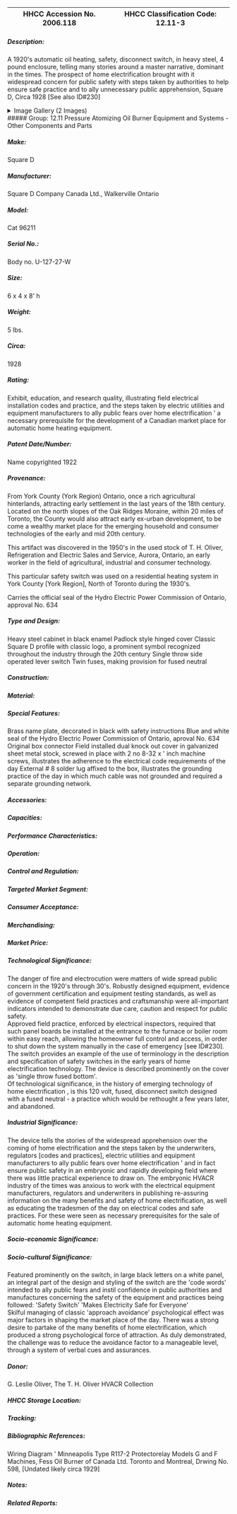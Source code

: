 | **HHCC Accession No. 2006.118** |**HHCC Classification Code:  12.11-3**|
| ----------- | ----------- |
##### Description:
A 1920's automatic oil heating, safety, disconnect switch, in heavy steel, 4 pound enclosure, telling many stories around a master narrative, dominant in the times. The prospect of home electrification brought with it widespread concern for public safety with steps taken by authorities to help ensure safe practice and to ally unnecessary public apprehension, Square D, Circa 1928 [See also ID#230]


<details>
	<summary>Image Gallery (2 Images)</summary>
<div class="gallery gallery-wrapper--full" contenteditable="false" data-is-empty="false" data-translation="Add images" data-columns="6">
<figure class="gallery__item"><a href="#DOMAIN_NAME#gallery/12.11-3.jpg" data-size="2197x1305"><img src="#DOMAIN_NAME#gallery/12.11-3-thumbnail.jpg" alt=""></a></figure>
<figure class="gallery__item"><a href="#DOMAIN_NAME#gallery/12.11-3a.jpg" data-size="1867x1070"><img src="#DOMAIN_NAME#gallery/12.11-3a-thumbnail.jpg" alt=""></a></figure>
</div>
</details>
##### Group:
12.11 Pressure Atomizing Oil Burner Equipment and Systems - Other Components and Parts

##### Make:
Square D

##### Manufacturer:
Square D Company Canada Ltd., Walkerville Ontario

##### Model:
Cat 96211

##### Serial No.:
Body no. U-127-27-W

##### Size:
6 x 4 x 8' h

##### Weight:
5 lbs.

##### Circa:
1928

##### Rating:
Exhibit, education, and research quality, illustrating field electrical installation codes and practice, and the steps taken by electric utilities and equipment manufacturers to ally public fears over home electrification ' a necessary prerequisite for the development of a Canadian market place for automatic home heating equipment.

##### Patent Date/Number:
Name copyrighted 1922

##### Provenance:
From York County (York Region) Ontario, once a rich agricultural hinterlands, attracting early settlement in the last years of the 18th century. Located on the north slopes of the Oak Ridges Moraine, within 20 miles of Toronto, the County would also attract early ex-urban development, to be come a wealthy market place for the emerging household and consumer technologies of the early and mid 20th century. 

This artifact was discovered in the 1950's in the used stock of T. H. Oliver, Refrigeration and Electric Sales and Service, Aurora, Ontario, an early worker in the field of agricultural, industrial and consumer technology. 

This particular safety switch was used on a residential heating system in York County [York Region], North of Toronto during the 1930's.   

Carries the official seal of the Hydro Electric Power Commission of Ontario, approval No. 634

##### Type and Design:
Heavy steel cabinet in black enamel
Padlock style hinged cover 
Classic Square D profile with classic logo,  a prominent symbol recognized throughout the industry through the 20th century
Single throw side operated lever switch
Twin fuses, making provision for fused neutral

##### Construction:


##### Material:


##### Special Features:
Brass name plate, decorated in black with safety instructions 
Blue and white seal of the Hydro Electric Power Commission of Ontario, aproval No. 634 
Original box connector
Field installed dual knock out cover in galvanized sheet metal stock, screwed in place with 2 no 8-32 x ' inch machine screws, illustrates the adherence to the electrical code requirements of the day
External # 8 solder lug affixed to the box, illustrates the grounding practice of the day in which much cable was not grounded and required a separate grounding network.

##### Accessories:


##### Capacities:


##### Performance Characteristics:


##### Operation:


##### Control and Regulation:


##### Targeted Market Segment:


##### Consumer Acceptance:


##### Merchandising:


##### Market Price:


##### Technological Significance:
The danger of fire and electrocution were matters of wide spread public concern in the 1920's through 30's. Robustly designed equipment, evidence of government certification and equipment testing standards, as well as evidence of competent field practices and craftsmanship were all-important indicators intended to demonstrate due care, caution and respect for public safety.     
Approved field practice, enforced by electrical inspectors, required that such panel boards be installed at the entrance to the furnace or boiler room within easy reach, allowing the homeowner full control and access, in order to shut down the system manually in the case of emergency [see ID#230]. 
The switch provides an example of the use of terminology in the description and specification of safety switches in the early years of home electrification technology. The device is described prominently on the cover as 'single throw fused bottom'.  
Of technological significance, in the history of emerging technology of home electrification , is this 120 volt, fused, disconnect switch designed with a fused neutral - a practice which would be rethought a few years later, and abandoned.

##### Industrial Significance:
The device tells the stories of the widespread apprehension over the coming of home electrification and the steps taken by the underwriters, regulators [codes and practices], electric utilities and equipment manufacturers to ally public fears over home electrification ' and in fact ensure public safety in an embryonic and rapidly developing field where there was little practical experience to draw on.
The embryonic HVACR industry of the times was anxious to work with the electrical equipment manufacturers, regulators and underwriters in publishing re-assuring information on the many benefits and safety of home electrification, as well as educating the tradesmen of the day on electrical codes and safe practices. For these were seen as necessary prerequisites for the sale of automatic home heating equipment.

##### Socio-economic Significance:


##### Socio-cultural Significance:
Featured prominently on the switch, in large black letters on a white panel, an integral part of the design and styling of the switch are the 'code words' intended to ally public fears and instil confidence in public authorities and manufactures concerning the safety of the equipment and practices being followed: 
'Safety Switch'
'Makes Electricity Safe for Everyone'    
Skilful managing of classic 'approach avoidance' psychological effect was major factors in shaping the market place of the day. There was a strong desire to partake of the many benefits of home electrification, which produced a strong psychological force of attraction. As duly demonstrated, the challenge was to reduce the avoidance factor to a manageable level, through a system of verbal cues and assurances.

##### Donor:
G. Leslie Oliver, The T. H. Oliver HVACR Collection

##### HHCC Storage Location:


##### Tracking:


##### Bibliographic References:
Wiring Diagram ' Minneapolis Type R117-2 Protectorelay Models G and F Machines, Fess Oil Burner of Canada Ltd. Toronto and Montreal, Drwing No. 598, [Undated likely circa 1929]

##### Notes:


##### Related Reports:

